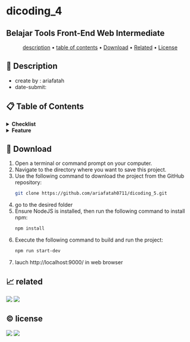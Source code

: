 # dicoding_4
## Belajar Tools Front-End Web Intermediate

<p align="center">
  <a href="#description">description</a> •
  <a href="#table-of-contents">table of contents</a> •
  <a href="#download">Download</a> •
  <a href="#related">Related</a> •
  <a href="#license">License</a>
</p>

<p id="description"></p>

## 🚀 Description
- create by  : ariafatah
- date-submit: 

<p id="table-of-contents"></p>

## 📋 Table of Contents
<details>
  <summary><b>Checklist</b></summary>
  

</details>

<details>
  <summary><b>Feature</b></summary>


</details>

<p id="download"></p>

## 🔨 Download

1. Open a terminal or command prompt on your computer.
2. Navigate to the directory where you want to save this project.
3. Use the following command to download the project from the GitHub repository:
   ```sh
   git clone https://github.com/ariafatah0711/dicoding_5.git
   ```
4. go to the desired folder
5. Ensure NodeJS is installed, then run the following command to install npm:
   ```sh
   npm install
   ```
6. Execute the following command to build and run the project:
   ```sh
   npm run start-dev
   ```
7. lauch http://localhost:9000/ in web browser

<p id="related"></p>

## 📈 related
<a href="https://ariafatah0711.github.io/dicoding_5/01%20-%20restaurant-apps/dist/" alt="DEMO 1"><img src="https://img.shields.io/static/v1?style=for-the-badge&label=DEMO-1&message=WEB&color=000000"></a>
<a href="https://ariafatah0711.github.io/dicoding_5/02%20-%20restaurant-apps/dist/" alt="DEMO-2"><img src="https://img.shields.io/static/v1?style=for-the-badge&label=DEMO-2&message=WEB&color=000000"></a>

<p id="license"></p>

## ©️ license
<a href="https://github.com/ariafatah0711" alt="CREATED"><img src="https://img.shields.io/static/v1?style=for-the-badge&label=CREATED%20BY&message=ariafatah0711&color=000000"></a>
<a href="https://github.com/ariafatah0711/dicoding_4/blob/main/LICENSE" alt="LICENSE"><img src="https://img.shields.io/static/v1?style=for-the-badge&label=LICENSE&message=APACHE&color=000000"></a>